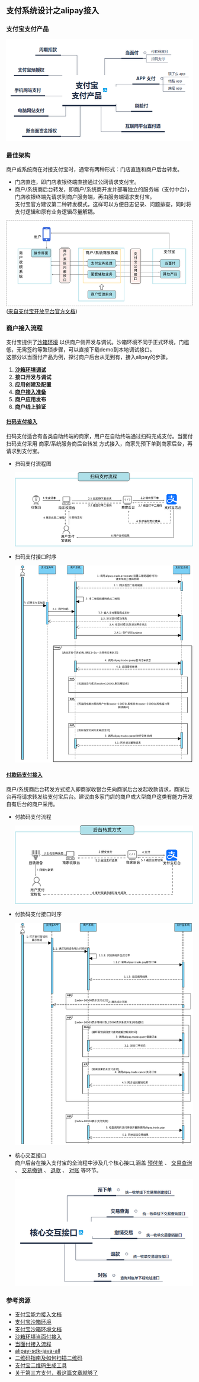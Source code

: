 ## 支付系统设计之alipay接入

### 支付宝支付产品

![支付宝支付产品.png](/docs/distribute/img/支付宝支付产品.png)

### 最佳架构

商户或系统商在对接支付宝时，通常有两种形式：门店直连和商户后台转发。

- 门店直连，即门店收银终端直接通过公网请求支付宝。
- 商户/系统商后台转发，即商户/系统商开发并部署独立的服务端（支付中台），门店收银终端先请求到商户服务端，再由服务端请求支付宝。
  <br>
  支付宝官方建议第二种转发模式，这样可以方便日志记录、问题排查，同时将支付逻辑和原有业务逻辑尽量解耦。

![original.png](/docs/distribute/img/original.png)
<br>([来自支付宝开放平台官方文档](https://opendocs.alipay.com/open/194/105322))

### 商户接入流程

支付宝提供了[沙箱环境](https://open.alipay.com/platform/appDaily.htm) 以供商户侧开发与调试。沙箱环境不同于正式环境，门槛低，无需签约等繁琐步骤，可以直接下载demo到本地调试接口。
<br>这部分以当面付产品为例，探讨商户后台从无到有，接入alipay的步骤。

1. [**沙箱环境调试**](https://opendocs.alipay.com/common/02kkv7)
2. **接口开发与调试**
3. **应用创建及配置**
4. [**商户接入准备**](https://opendocs.alipay.com/open/01csp3)
5. **商户应用发布**
6. **商户线上验证**

#### [扫码支付接入](https://opendocs.alipay.com/open/194/106078)

扫码支付适合有各类自助终端的商家，用户在自助终端通过扫码完成支付。当面付扫码支付采用 商家/系统服务商后台转发 方式接入，商家先预下单到商家后台，再请求到支付宝。

- 扫码支付流程图

  ![扫码支付流程.png](/docs/distribute/img/扫码支付流程.png)

- 扫码支付接口时序

  ![扫码支付接口调用时序.png](/docs/distribute/img/扫码支付接口调用时序.png)

#### [付款码支付接入](https://opendocs.alipay.com/open/194/106039)

商户/系统商后台转发方式接入即商家收银台先向商家后台发起收款请求，商家后台再将请求转发给支付宝后台。建议由多家门店的商户或大型商户这类有能力开发自有后台的商户采用。

- 付款码支付流程

  ![付款码支付流程.png](/docs/distribute/img/付款码支付流程.png)

- 付款码支付接口时序

  ![付款码支付接口时序.png](/docs/distribute/img/付款码支付接口时序.png)

- 核心交互接口
  <br>商户后台在接入支付宝的全流程中涉及几个核心接口,涵盖
  [预付单](https://opendocs.alipay.com/open/02ekfg?scene=19)
  、
  [交易查询](https://opendocs.alipay.com/open/02ekfh?scene=23)
  、
  [交易撤销](https://opendocs.alipay.com/open/02ekfi)
  、
  [退款](https://opendocs.alipay.com/open/02ekfk)
  、
  [对账](https://opendocs.alipay.com/open/02ekfm)
  等环节。

  ![核心交互接口.png](/docs/distribute/img/核心交互接口.png)

### 参考资源

- [支付宝能力接入文档](https://opendocs.alipay.com/open/01zuoj)
- [支付宝沙箱环境](https://open.alipay.com/platform/appDaily.htm)
- [支付宝沙箱环境文档](https://opendocs.alipay.com/common/02kkv7)
- [沙箱环境当面付接入](https://open.alipay.com/platform/appDaily.htm?tab=info)
- [当面付接入流程](https://opensupport.alipay.com/support/helpcenter/99/201602490909?ant_source=opendoc_recommend)
- [alipay-sdk-java-all](https://github.com/alipay/alipay-sdk-java-all)
- [二维码指南及如何扫描二维码](https://www.kaspersky.com.cn/resource-center/definitions/what-is-a-qr-code-how-to-scan)
- [支付宝二维码生成工具](https://opensupport.alipay.com/support/tools/convert/qrcode?ant_source=opendoc)
- [关于第三方支付，看这篇文章就够了](http://www.ityouknow.com/payment/2019/03/30/third-payment.html)